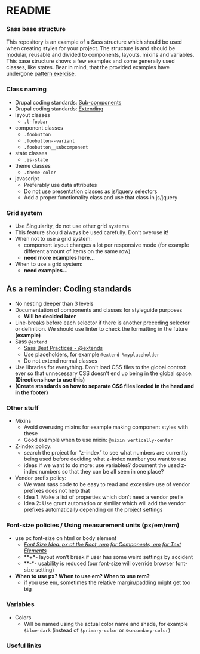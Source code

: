 # README #

### Sass base structure ###
This repository is an example of a Sass structure which should be used when creating styles for your project.
The structure is and should be modular, reusable and divided to components, layouts, mixins and variables. 
This base structure shows a few examples and some generally used classes, like states. Bear in mind, that the provided examples have undergone [pattern exercise](http://alistapart.com/article/from-pages-to-patterns-an-exercise-for-everyone).  
 
### Class naming ###
  - Drupal coding standards: [Sub-components](https://www.drupal.org/coding-standards/css/architecture#sub-components) 
  - Drupal coding standards: [Extending](https://www.drupal.org/coding-standards/css/architecture#extend)
  - layout classes
    - `.l-foobar`
  - component classes
    - `.foobutton`
    - `.foobutton--variant`
    - `.foobutton__subcomponent`
  - state classes
    - `.is-state`
  - theme classes
    - `.theme-color`
  - javascript
    - Preferably use data attributes
    - Do not use presentation classes as js/jquery selectors
    - Add a proper functionality class and use that class in js/jquery 

### Grid system ###
  - Use Singularity, do not use other grid systems
  - This feature should always be used carefully. Don’t overuse it!
  - When not to use a grid system:
    - component layout changes a lot per responsive mode (for example different amount of items on the same row)
    - **need more examples here…**
  - When to use a grid system:
    - **need examples...** 

## As a reminder: Coding standards ##
  - No nesting deeper than 3 levels
  - Documentation of components and classes for styleguide purposes
    - **Will be decided later**
  - Line-breaks before each selector if there is another preceding selector or definition. We should use linter to check the formatting in the future **(example)**
  - Sass `@extend`
    - [Sass Best Practices - @extends](https://github.com/mobify/mobify-code-style/tree/master/css/sass-best-practices#extends)
    - Use placeholders, for example `@extend %myplaceholder`
    - Do not extend normal classes
  - Use libraries for everything. Don’t load CSS files to the global context ever so that unnecessary CSS doesn’t end up being in the global space. **(Directions how to use this)**
  - **(Create standards on how to separate CSS files loaded in the head and in the footer)**

### Other stuff ###
  - Mixins
    - Avoid overusing mixins for example making component styles with these
    - Good example when to use mixin: `@mixin vertically-center`
  - Z-index policy:
    - search the project for “z-index” to see what numbers are currently being used before deciding what z-index number you want to use
    - ideas if we want to do more: use variables? document the used z-index numbers so that they can be all seen in one place?
  - Vendor prefix policy:
    - We want sass code to be easy to read and excessive use of vendor prefixes does not help that
    - Idea 1: Make a list of properties which don’t need a vendor prefix
    - Idea 2: Use grunt automation or similiar which will add the vendor prefixes automatically depending on the project settings

### Font-size policies / Using measurement units (px/em/rem) ###
  - use px font-size on html or body element
    - [*Font Size Idea: px at the Root, rem for Components, em for Text Elements*](https://css-tricks.com/rems-ems/)
    - **+*- layout won’t break if user has some weird settings by accident
    - **-*- usability is reduced (our font-size will override browser font-size setting)
  - **When to use px? When to use em? When to use rem?**
    - if you use em, sometimes the relative margin/padding might get too big

### Variables ###
  - Colors
    - Will be named using the actual color name and shade, for example `$blue-dark` (instead of `$primary-color` or `$secondary-color`)

### Useful links ###
